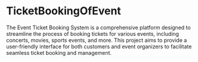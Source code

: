 # TicketBookingOfEvent
The Event Ticket Booking System is a comprehensive platform designed to streamline the process of booking tickets for various events, including concerts, movies, sports events, and more. This project aims to provide a user-friendly interface for both customers and event organizers to facilitate seamless ticket booking and management.
